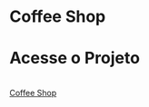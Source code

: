 # Coffee Shop

<h1>Acesse o Projeto</h1>
<br>
<a href="https://edsuuu.github.io/coffee-shop/" target="_blank">Coffee Shop</a>
